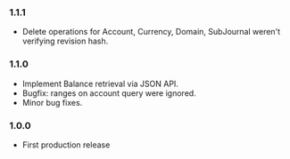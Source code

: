 ### 1.1.1

- Delete operations for Account, Currency, Domain, SubJournal weren't verifying revision hash.

### 1.1.0

- Implement Balance retrieval via JSON API.
- Bugfix: ranges on account query were ignored.
- Minor bug fixes.

### 1.0.0
- First production release
 
